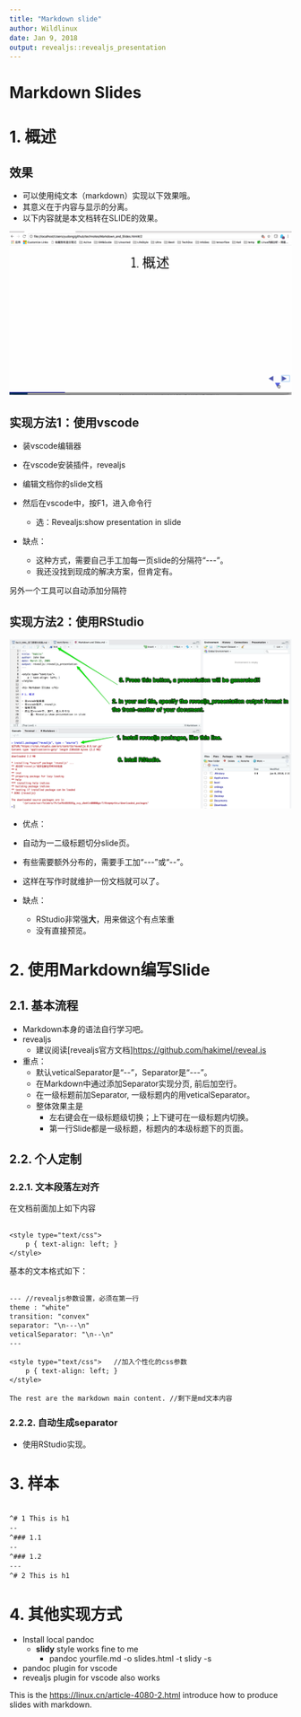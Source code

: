 ```yaml
---
title: "Markdown slide"
author: Wildlinux
date: Jan 9, 2018
output: revealjs::revealjs_presentation
---
```


<style type="text/css">
    p { text-align: left; }
</style>

<h1> Markdown Slides </h1>

# 1. 概述

## 效果

- 可以使用纯文本（markdown）实现以下效果哦。
- 其意义在于内容与显示的分离。
- 以下内容就是本文档转在SLIDE的效果。

![It' cool ](./DR/Md_slides.gif)

## 实现方法1：使用vscode 

- 装vscode编辑器
- 在vscode安装插件，revealjs
- 编辑文档你的slide文档
- 然后在vscode中，按F1，进入命令行
    - 选：Revealjs:show presentation in slide

- 缺点：
  - 这种方式，需要自己手工加每一页slide的分隔符“---”。
  - 我还没找到现成的解决方案，但肯定有。

另外一个工具可以自动添加分隔符

## 实现方法2：使用RStudio

![using RStudio and revealjs to render your markdown to get the slide ](./DR/RStudio.jpg)

- 优点：
 - 自动为一二级标题切分slide页。
 - 有些需要额外分布的，需要手工加“---”或“--”。
 - 这样在写作时就维护一份文档就可以了。
 
- 缺点：
  - RStudio非常强**大**，用来做这个有点笨重
  - 没有直接预览。
  
# 2. 使用Markdown编写Slide

## 2.1. 基本流程

- Markdown本身的语法自行学习吧。
- revealjs
  - 建议阅读[revealjs官方文档]<https://github.com/hakimel/reveal.js>
- 重点：
    - 默认veticalSeparator是“--”，Separator是“---”。
    - 在Markdown中通过添加Separator实现分页, 前后加空行。
    - 在一级标题前加Separator, 一级标题内的用veticalSeparator。
    - 整体效果主是
      - 左右键会在一级标题级切换；上下键可在一级标题内切换。
      - 第一行Slide都是一级标题，标题内的本级标题下的页面。



## 2.2. 个人定制

### 2.2.1. 文本段落左对齐

在文档前面加上如下内容

```

<style type="text/css">
    p { text-align: left; }
</style>

```

基本的文本格式如下：

```

--- //revealjs参数设置，必须在第一行
theme : "white"
transition: "convex"
separator: "\n---\n"
veticalSeparator: "\n--\n"
---

<style type="text/css">   //加入个性化的css参数
    p { text-align: left; }
</style>

The rest are the markdown main content. //剩下是md文本内容

```

### 2.2.2. 自动生成separator

- 使用RStudio实现。

# 3. 样本

```markdown

^# 1 This is h1
--
^### 1.1
--
^### 1.2 
---
^# 2 This is h1

```
# 4. 其他实现方式

- Install local pandoc
    - **slidy** style works fine to me
        - pandoc yourfile.md -o slides.html -t slidy -s
- pandoc plugin for vscode
- revealjs plugin for vscode also works

This is the <https://linux.cn/article-4080-2.html> introduce how to produce slides with markdown.


